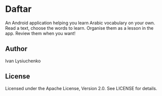 # Daftar

An Android application helping you learn Arabic vocabulary on your own. Read a text, choose the words to learn. 
Organise them as a lesson in the app. Review them when you want!

## Author

Ivan Lysiuchenko

## License

Licensed under the Apache License, Version 2.0. See LICENSE for details.
